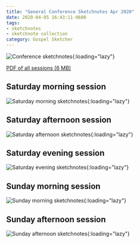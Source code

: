 ```yaml
---
title: "General Conference Sketchnotes Apr 2020"
date: 2020-04-05 16:43:11-0600
tags:
- sketchnotes
- sketchnote collection
category: Gospel Sketcher
---
```


![Conference sketchnotes](https://www.gospelsketcher.org/uploads/2020/7eda015c96.jpg){:loading="lazy"}

[PDF of all sessions (6 MB)](https://www.gospelsketcher.org/uploads/2020/c1688f0e86.pdf)

## Saturday morning session

![Saturday morning sketchnotes](https://www.gospelsketcher.org/uploads/2020/b91c9c98fa.jpg){:loading="lazy"}

## Saturday afternoon session

![Saturday afternoon sketchnotes](https://www.gospelsketcher.org/uploads/2020/4df60df9d8.jpg){:loading="lazy"}

## Saturday evening session

![Saturday evening sketchnotes](https://www.gospelsketcher.org/uploads/2020/1d9d59406f.jpg){:loading="lazy"}

## Sunday morning session

![Sunday morning sketchnotes](https://www.gospelsketcher.org/uploads/2020/4e88271de5.jpg){:loading="lazy"}

## Sunday afternoon session

![Sunday afternoon sketchnotes](https://www.gospelsketcher.org/uploads/2020/9db3ac10af.jpg){:loading="lazy"}